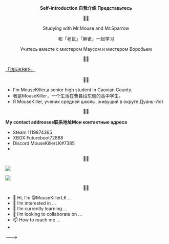 **<p align="center">Self-introduction  自我介绍  Представьтесь</p>**


<!---
MouseKillerLK/MouseKillerLK is a ✨ special ✨ repository because its `README.md` (this file) appears on your GitHub profile.
You can click the Preview link to take a look at your changes.
--->
<p align="center">🐀🐁</p>
<p align="center">Studying with Mr.Mouse and Mr.Sparrow</p>
<p align="center">和「老鼠」「麻雀」一起学习</p>
<p align="center">Учитесь вместе с мистером Маусом и мистером Воробьем</p>
<p align="center">🐀🐁</p>

[「访问KBKS」](https://mousekillerlk.github.io)

<p align="center">🐀🐁</p>

- I'm MouseKiller,a senior high student in Caoxian County.
- 我是MouseKiller，一个生活在曹县段东侧的高中学生。
- Я MouseKiller, ученик средней школы, живущий в округе Дуань-Ист

<p align="center">🐀🐁</p>

**My contact addresses联系地址Мои контактные адреса**
- Steam 1119874365
- XBOX Futureboot72888
- Discord MouseKillerLK#7385
- 

<p align="center">🐀🐁</p>


[![](https://github-readme-stats.vercel.app/api?username=MouseKillerLK&count_private=true&include_all_commits=true&show_icons=true)](127.0.0.1)
<p align="center">

![](https://visitor-badge.glitch.me/badge?page_id=Mousekillerlk.readme)

</p>

<p align="center">🐀🐁</p>

<!---
https://github.com/anuraghazra/github-readme-stats



***
- <span class="heimu" title="你知道的太多了">
<!---### Primary --->
- 👋 Hi, I’m @MouseKillerLK ...
- 👀 I’m interested in ...
- 🌱 I’m currently learning ...
- 💞️ I’m looking to collaborate on ...
- 📫 How to reach me ...
- 
--->
